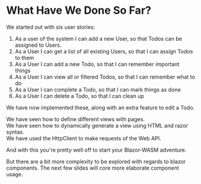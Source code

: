 # What Have We Done So Far?

We started out with six user stories:

1) As a user of the system I can add a new User, so that Todos can be assigned to Users.
2) As a User I can get a list of all existing Users, so that I can assign Todos to them
3) As a User I can add a new Todo, so that I can remember important things
4) As a User I can view all or filtered Todos, so that I can remember what to do
5) As a User I can complete a Todo, so that I can mark things as done
6) As a User I can delete a Todo, so that I can clean up

We have now implemented these, along with an extra feature to edit a Todo.

We have seen how to define different views with pages.\
We have seen how to dynamically generate a view using HTML and razor syntax.\
We have used the HttpClient to make requests of the Web API.

And with this you're pretty well off to start your Blazor-WASM adventure.

But there are a bit more complexity to be explored with regards to blazor components. The next few slides will core more elaborate component usage.